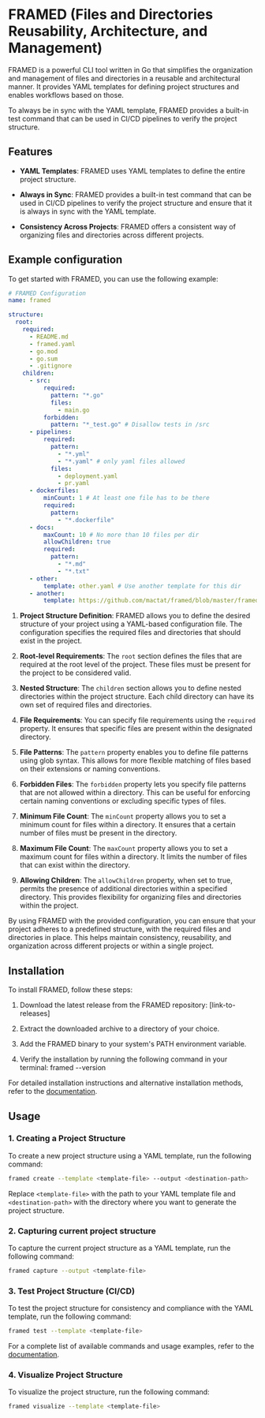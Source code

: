# FRAMED (Files and Directories Reusability, Architecture, and Management)

FRAMED is a powerful CLI tool written in Go that simplifies the organization and management of files and directories in a reusable and architectural manner. It provides YAML templates for defining project structures and enables workflows based on those.

To always be in sync with the YAML template, FRAMED provides a built-in test command that can be used in CI/CD pipelines to verify the project structure.

## Features

- **YAML Templates**: FRAMED uses YAML templates to define the entire project structure.

- **Always in Sync**: FRAMED provides a built-in test command that can be used in CI/CD pipelines to verify the project structure and ensure that it is always in sync with the YAML template.

- **Consistency Across Projects**: FRAMED offers a consistent way of organizing files and directories across different projects.

## Example configuration

To get started with FRAMED, you can use the following example:

```yaml
# FRAMED Configuration
name: framed

structure:
  root:
    required:
      - README.md
      - framed.yaml
      - go.mod
      - go.sum
      - .gitignore
    children:
      - src:
          required:
            pattern: "*.go"
            files:
              - main.go
          forbidden:
            pattern: "*_test.go" # Disallow tests in /src
      - pipelines:
          required:
            pattern:
              - "*.yml"
              - "*.yaml" # only yaml files allowed
            files:
              - deployment.yaml
              - pr.yaml
      - dockerfiles:
          minCount: 1 # At least one file has to be there
          required:
            pattern:
              - "*.dockerfile"
      - docs:
          maxCount: 10 # No more than 10 files per dir
          allowChildren: true
          required:
            pattern:
              - "*.md"
              - "*.txt"
      - other:
          template: other.yaml # Use another template for this dir
      - another:
          template: https://github.com/mactat/framed/blob/master/framed.yaml # Share templates between projects

```

1. **Project Structure Definition**: FRAMED allows you to define the desired structure of your project using a YAML-based configuration file. The configuration specifies the required files and directories that should exist in the project.

2. **Root-level Requirements**: The `root` section defines the files that are required at the root level of the project. These files must be present for the project to be considered valid.

3. **Nested Structure**: The `children` section allows you to define nested directories within the project structure. Each child directory can have its own set of required files and directories.

4. **File Requirements**: You can specify file requirements using the `required` property. It ensures that specific files are present within the designated directory.

5. **File Patterns**: The `pattern` property enables you to define file patterns using glob syntax. This allows for more flexible matching of files based on their extensions or naming conventions.

6. **Forbidden Files**: The `forbidden` property lets you specify file patterns that are not allowed within a directory. This can be useful for enforcing certain naming conventions or excluding specific types of files.

7. **Minimum File Count**: The `minCount` property allows you to set a minimum count for files within a directory. It ensures that a certain number of files must be present in the directory.

8. **Maximum File Count**: The `maxCount` property allows you to set a maximum count for files within a directory. It limits the number of files that can exist within the directory.

9. **Allowing Children**: The `allowChildren` property, when set to true, permits the presence of additional directories within a specified directory. This provides flexibility for organizing files and directories within the project.

By using FRAMED with the provided configuration, you can ensure that your project adheres to a predefined structure, with the required files and directories in place. This helps maintain consistency, reusability, and organization across different projects or within a single project.

## Installation

To install FRAMED, follow these steps:

1. Download the latest release from the FRAMED repository: [link-to-releases]

2. Extract the downloaded archive to a directory of your choice.

3. Add the FRAMED binary to your system's PATH environment variable.

4. Verify the installation by running the following command in your terminal:
framed --version

For detailed installation instructions and alternative installation methods, refer to the [documentation](link-to-installation-guide).

## Usage

### 1. Creating a Project Structure

To create a new project structure using a YAML template, run the following command:

```bash
framed create --template <template-file> --output <destination-path>
```

Replace `<template-file>` with the path to your YAML template file and `<destination-path>` with the directory where you want to generate the project structure.

### 2. Capturing current project structure

To capture the current project structure as a YAML template, run the following command:

```bash
framed capture --output <template-file>
```

### 3. Test Project Structure (CI/CD)

To test the project structure for consistency and compliance with the YAML template, run the following command:

```bash
framed test --template <template-file>
```

For a complete list of available commands and usage examples, refer to the [documentation](link-to-full-docs).

### 4. Visualize Project Structure

To visualize the project structure, run the following command:

```bash
framed visualize --template <template-file>
```